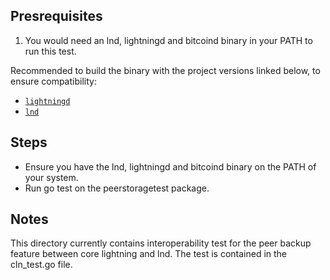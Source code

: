 ## Presrequisites

1. You would need an lnd, lightningd and bitcoind binary in your PATH to run 
   this test.

Recommended to build the binary with the project versions linked below, to ensure compatibility:

- [`lightningd`](https://github.com/ElementsProject/lightning/tree/95a92b6e4bf521456c1188ac8ecea2a49fa5f22f)
- [`lnd`](https://github.com/Chinwendu20/lnd/tree/peer-backup)

## Steps

- Ensure you have the lnd, lightningd and bitcoind binary on the PATH of your system.
- Run go test on the peerstoragetest package.

## Notes

This directory currently contains interoperability test for the peer backup 
feature between core lightning and lnd. The test is contained in the cln_test.go file.
